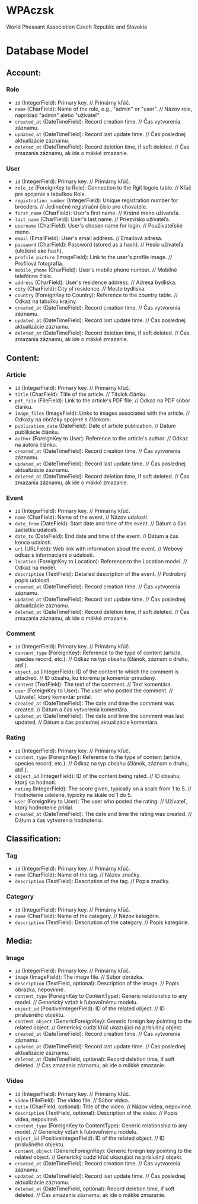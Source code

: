 # WPAczsk
World Pheasant Association Czech Republic and Slovakia

# Database Model

## Account:
### Role
- `id` (IntegerField): Primary key. // Primárny kľúč.
- `name` (CharField): Name of the role, e.g., "admin" or "user". // Názov role, napríklad "admin" alebo "užívateľ".
- `created_at` (DateTimeField): Record creation time. // Čas vytvorenia záznamu.
- `updated_at` (DateTimeField): Record last update time. // Čas poslednej aktualizácie záznamu.
- `deleted_at` (DateTimeField): Record deletion time, if soft deleted. // Čas zmazania záznamu, ak ide o mäkké zmazanie.

### User
- `id` (IntegerField): Primary key. // Primárny kľúč.
- `role_id` (ForeignKey to Role): Connection to the Rgit logole table. // Kľúč pre spojenie s tabuľkou Role.
- `registration_number` (IntegerField): Unique registration number for breeders. // Jedinečné registrační číslo pro chovatele.
- `first_name` (CharField): User's first name. // Krstné meno užívateľa.
- `last_name` (CharField): User's last name. // Priezvisko užívateľa.
- `username` (CharField): User's chosen name for login. // Používateľské meno.
- `email` (EmailField): User's email address. // Emailová adresa.
- `password` (CharField): Password (stored as a hash). // Heslo užívateľa (uložené ako hash).
- `profile_picture` (ImageField): Link to the user's profile image. // Profilová fotografia.
- `mobile_phone` (CharField): User's mobile phone number. // Mobilné telefónne číslo.
- `address` (CharField): User's residence address. // Adresa bydliska.
- `city` (CharField): City of residence. // Mesto bydliska.
- `country` (ForeignKey to Country): Reference to the country table. // Odkaz na tabuľku krajiny.
- `created_at` (DateTimeField): Record creation time. // Čas vytvorenia záznamu.
- `updated_at` (DateTimeField): Record last update time. // Čas poslednej aktualizácie záznamu.
- `deleted_at` (DateTimeField): Record deletion time, if soft deleted. // Čas zmazania záznamu, ak ide o mäkké zmazanie.


## Content:
### Article
- `id` (IntegerField): Primary key. // Primárny kľúč.
- `title` (CharField): Title of the article. // Titulok článku.
- `pdf_file` (FileField): Link to the article's PDF file. // Odkaz na PDF súbor článku.
- `image_files` (ImageField): Links to images associated with the article. // Odkazy na obrázky spojené s článkom.
- `publication_date` (DateField): Date of article publication. // Dátum publikácie článku.
- `author` (ForeignKey to User): Reference to the article's author. // Odkaz na autora článku.
- `created_at` (DateTimeField): Record creation time. // Čas vytvorenia záznamu.
- `updated_at` (DateTimeField): Record last update time. // Čas poslednej aktualizácie záznamu.
- `deleted_at` (DateTimeField): Record deletion time, if soft deleted. // Čas zmazania záznamu, ak ide o mäkké zmazanie.

### Event
- `id` (IntegerField): Primary key. // Primárny kľúč.
- `name` (CharField): Name of the event. // Názov udalosti.
- `date_from` (DateField): Start date and time of the event. // Dátum a čas začiatku udalosti.
- `date_to` (DateField): End date and time of the event. // Dátum a čas konca udalosti.
- `url` (URLField): Web link with information about the event. // Webový odkaz s informáciami o udalosti.
- `location` (ForeignKey to Location): Reference to the Location model. // Odkaz na model.
- `description` (TextField): Detailed description of the event. // Podrobný popis udalosti.
- `created_at` (DateTimeField): Record creation time. // Čas vytvorenia záznamu.
- `updated_at` (DateTimeField): Record last update time. // Čas poslednej aktualizácie záznamu.
- `deleted_at` (DateTimeField): Record deletion time, if soft deleted. // Čas zmazania záznamu, ak ide o mäkké zmazanie.

### Comment
- `id` (IntegerField): Primary key. // Primárny kľúč.
- `content_type` (ForeignKey): Reference to the type of content (article, species record, etc.). // Odkaz na typ obsahu (článok, záznam o druhu, atď.).
- `object_id` (IntegerField): ID of the content to which the comment is attached. // ID obsahu, ku ktorému je komentár priradený.
- `content` (TextField): The text of the comment. // Text komentára.
- `user` (ForeignKey to User): The user who posted the comment. // Užívateľ, ktorý komentár pridal.
- `created_at` (DateTimeField): The date and time the comment was created. // Dátum a čas vytvorenia komentára.
- `updated_at` (DateTimeField): The date and time the comment was last updated. // Dátum a čas poslednej aktualizácie komentára.

### Rating
- `id` (IntegerField): Primary key. // Primárny kľúč.
- `content_type` (ForeignKey): Reference to the type of content (article, species record, etc.). // Odkaz na typ obsahu (článok, záznam o druhu, atď.).
- `object_id` (IntegerField): ID of the content being rated. // ID obsahu, ktorý sa hodnotí.
- `rating` (IntegerField): The score given, typically on a scale from 1 to 5. // Hodnotenie udelené, typicky na škále od 1 do 5.
- `user` (ForeignKey to User): The user who posted the rating. // Užívateľ, ktorý hodnotenie pridal.
- `created_at` (DateTimeField): The date and time the rating was created. // Dátum a čas vytvorenia hodnotenia.

## Classification:
### Tag
- `id` (IntegerField): Primary key. // Primárny kľúč.
- `name` (CharField): Name of the tag. // Názov značky.
- `description` (TextField): Description of the tag. // Popis značky.

### Category
- `id` (IntegerField): Primary key. // Primárny kľúč.
- `name` (CharField): Name of the category. // Názov kategórie.
- `description` (TextField): Description of the category. // Popis kategórie.

## Media:
### Image
- `id` (IntegerField): Primary key. // Primárny kľúč.
- `image` (ImageField): The image file. // Súbor obrázka.
- `description` (TextField, optional): Description of the image. // Popis obrazka, nepovinné.
- `content_type` (ForeignKey to ContentType): Generic relationship to any model. // Generický vzťah k ľubovoľnému modelu.
- `object_id` (PositiveIntegerField): ID of the related object. // ID príslušného objektu.
- `content_object` (GenericForeignKey): Generic foreign key pointing to the related object. // Generický cudzí kľúč ukazujúci na príslušný objekt.
- `created_at` (DateTimeField): Record creation time. // Čas vytvorenia záznamu.
- `updated_at` (DateTimeField): Record last update time. // Čas poslednej aktualizácie záznamu.
- `deleted_at` (DateTimeField, optional): Record deletion time, if soft deleted. // Čas zmazania záznamu, ak ide o mäkké zmazanie.

### Video
- `id` (IntegerField): Primary key. // Primárny kľúč.
- `video` (FileField): The video file. // Súbor videa.
- `title` (CharField, optional): Title of the video. // Názov videa, nepovinné.
- `description` (TextField, optional): Description of the video. // Popis videa, nepovinné.
- `content_type` (ForeignKey to ContentType): Generic relationship to any model. // Generický vzťah k ľubovoľnému modelu.
- `object_id` (PositiveIntegerField): ID of the related object. // ID príslušného objektu.
- `content_object` (GenericForeignKey): Generic foreign key pointing to the related object. // Generický cudzí kľúč ukazujúci na príslušný objekt.
- `created_at` (DateTimeField): Record creation time. // Čas vytvorenia záznamu.
- `updated_at` (DateTimeField): Record last update time. // Čas poslednej aktualizácie záznamu.
- `deleted_at` (DateTimeField, optional): Record deletion time, if soft deleted. // Čas zmazania záznamu, ak ide o mäkké zmazanie.